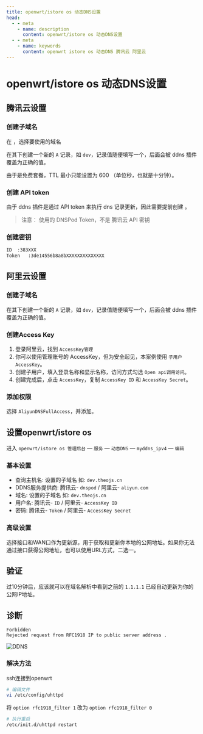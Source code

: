 ```yaml
---
title: openwrt/istore os 动态DNS设置
head:
  - - meta
    - name: description
      content: openwrt/istore os 动态DNS设置
  - - meta
    - name: keywords
      content: openwrt istore os 动态DNS 腾讯云 阿里云
---
```


# openwrt/istore os 动态DNS设置

## 腾讯云设置

### 创建子域名

在 <Pill name="腾讯云控制台" link="https://console.dnspod.cn/dns/list" image="https://cloud.tencent.com/favicon.ico" alt="腾讯云图标" />，选择要使用的域名

在其下创建一个新的 `A` 记录，如 `dev`，记录值随便填写一个，后面会被 ddns 插件覆盖为正确的值。

由于是免费套餐，TTL 最小只能设置为 600 （单位秒，也就是十分钟）。

### 创建 API token

由于 ddns 插件是通过 API token 来执行 dns 记录更新，因此需要提前创建 <Pill name="API token" link="https://console.dnspod.cn/account/token/token" icon="oui:token-key" alt="api token icon" />。

> 注意： 使用的 DNSPod Token，不是 腾讯云 API 密钥

### 创建密钥

```sh
ID	:383XXX
Token	:3de14556b8a8bXXXXXXXXXXXXXX
```

## 阿里云设置

### 创建子域名

在其下创建一个新的 `A` 记录，如 `dev`，记录值随便填写一个，后面会被 ddns 插件覆盖为正确的值。

### 创建Access Key

1. 登录阿里云，找到 `AccessKey管理`
2. 你可以使用管理账号的 AccessKey，但为安全起见，本案例使用 `子用户AccessKey`。
3. 创建子用户，填入登录名称和显示名称，访问方式勾选 `Open api调用访问`。
4. 创建完成后，点击 `AccessKey`，复制 `AccessKey ID` 和 `AccessKey Secret`。

### 添加权限

选择 `AliyunDNSFullAccess`，并添加。

## 设置openwrt/istore os

进入 `openwrt/istore os 管理后台` — `服务` — `动态DNS` — `myddns_ipv4` — `编辑`

### 基本设置

- 查询主机名: 设置的子域名 如: `dev.theojs.cn`
- DDNS服务提供商: 腾讯云- `dnspod` / 阿里云- `aliyun.com`
- 域名: 设置的子域名 如: `dev.theojs.cn`
- 用户名: 腾讯云- `ID` / 阿里云- `AccessKey ID`
- 密码: 腾讯云- `Token` / 阿里云- `AccessKey Secret`

### 高级设置

选择接口和WAN口作为更新源，用于获取和更新你本地的公网地址。如果你无法通过接口获得公网地址，也可以使用URL方式，二选一。

## 验证

过10分钟后，应该就可以在域名解析中看到之前的 `1.1.1.1` 已经自动更新为你的公网IP地址。

## 诊断

```
Forbidden
Rejected request from RFC1918 IP to public server address .
```

![DDNS](https://i.theojs.cn/docs/20240419153456.webp 'Forbidden')

### 解决方法

ssh连接到openwrt

```sh
# 编辑文件
vi /etc/config/uhttpd
```

将 `option rfc1918_filter 1` 改为 `option rfc1918_filter 0`

```sh
# 执行重启
/etc/init.d/uhttpd restart
```
